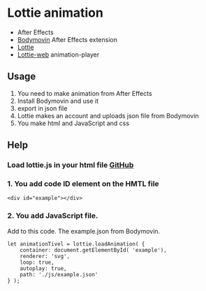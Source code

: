 # Lottie animation

- After Effects
- [Bodymovin](https://exchange.adobe.com/apps/cc/12557) After Effects extension
- [Lottie](https://lottiefiles.com/)
- [Lottie-web](https://github.com/airbnb/lottie-web) animation-player

## Usage

1. You need to make animation from After Effects
2. Install Bodymovin and use it
3. export in json file
4. Lottie makes an account and uploads json file from Bodymovin
5. You make html and JavaScript and css

## Help

### Load lottie.js in your html file [GitHub](https://github.com/airbnb/lottie-web/tree/master/build/player)

### 1. You add code ID element on the HMTL file

```
<div id="example"></div>
```

### 2. You add JavaScript file.

Add to this code.
The example.json from Bodymovin.

```
let animationTivel = lottie.loadAnimation( {
    container: document.getElementById( 'example'),
    renderer: 'svg',
    loop: true,
    autoplay: true,
    path: './js/example.json'
} );
```
